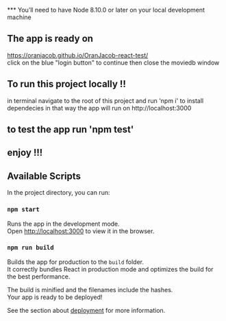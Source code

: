 
*** You’ll need to have Node 8.10.0 or later on your local development machine

## The app is ready on
https://oranjacob.github.io/OranJacob-react-test/  
click on the blue "login button" to continue then close the moviedb window

## To run this project locally !! 
in terminal navigate to the root of this project and run 'npm i' to install dependecies 
in that way the app will run on http://localhost:3000 

## to test the app run 'npm test'

## enjoy !!! ##

## Available Scripts

In the project directory, you can run:

### `npm start`

Runs the app in the development mode.<br>
Open [http://localhost:3000](http://localhost:3000) to view it in the browser.

### `npm run build`

Builds the app for production to the `build` folder.<br>
It correctly bundles React in production mode and optimizes the build for the best performance.

The build is minified and the filenames include the hashes.<br>
Your app is ready to be deployed!

See the section about [deployment](https://facebook.github.io/create-react-app/docs/deployment) for more information.

